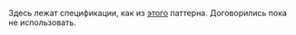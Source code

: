Здесь лежат спецификации, как из [этого](https://deviq.com/design-patterns/specification-pattern) паттерна. Договорились пока не использовать.
